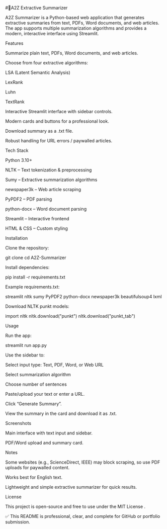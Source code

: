 #📝A2Z Extractive Summarizer

A2Z Summarizer is a Python-based web application that generates extractive summaries from text, PDFs, Word documents, and web articles. The app supports multiple summarization algorithms and provides a modern, interactive interface using Streamlit.

Features

Summarize plain text, PDFs, Word documents, and web articles.

Choose from four extractive algorithms:

LSA (Latent Semantic Analysis)

LexRank

Luhn

TextRank

Interactive Streamlit interface with sidebar controls.

Modern cards and buttons for a professional look.

Download summary as a .txt file.

Robust handling for URL errors / paywalled articles.

Tech Stack

Python 3.10+

NLTK – Text tokenization & preprocessing

Sumy – Extractive summarization algorithms

newspaper3k – Web article scraping

PyPDF2 – PDF parsing

python-docx – Word document parsing

Streamlit – Interactive frontend

HTML & CSS – Custom styling

Installation

Clone the repository:

git clone <your-repo-url>
cd A2Z-Summarizer


Install dependencies:

pip install -r requirements.txt


Example requirements.txt:

streamlit
nltk
sumy
PyPDF2
python-docx
newspaper3k
beautifulsoup4
lxml


Download NLTK punkt models:

import nltk
nltk.download("punkt")
nltk.download("punkt_tab")

Usage

Run the app:

streamlit run app.py


Use the sidebar to:

Select input type: Text, PDF, Word, or Web URL

Select summarization algorithm

Choose number of sentences

Paste/upload your text or enter a URL.

Click “Generate Summary”.

View the summary in the card and download it as .txt.

Screenshots


Main interface with text input and sidebar.


PDF/Word upload and summary card.

Notes

Some websites (e.g., ScienceDirect, IEEE) may block scraping, so use PDF uploads for paywalled content.

Works best for English text.

Lightweight and simple extractive summarizer for quick results.

License

This project is open-source and free to use under the MIT License
.

✅ This README is professional, clear, and complete for GitHub or portfolio submission.
